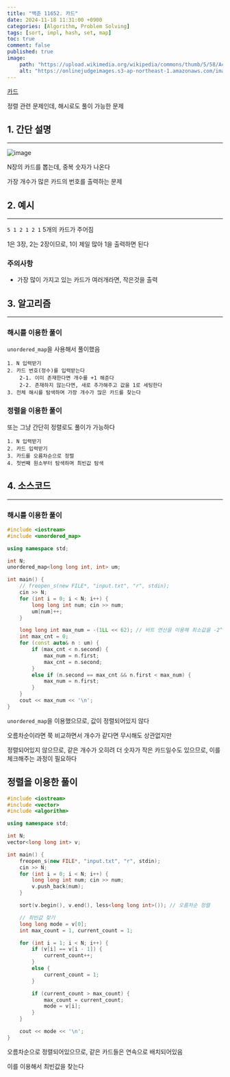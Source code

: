 ```yaml
---
title: "백준 11652. 카드"
date: 2024-11-18 11:31:00 +0900
categories: [Algorithm, Problem Solving]  
tags: [sort, impl, hash, set, map]    
toc: true
comment: false
published: true
image:
    path: "https://upload.wikimedia.org/wikipedia/commons/thumb/5/58/AcetoFive.JPG/1200px-AcetoFive.JPG"
    alt: "https://onlinejudgeimages.s3-ap-northeast-1.amazonaws.com/images/boj-og.png"
---
```


[카드](https://www.acmicpc.net/problem/11652)

정렬 관련 문제인데, 해시로도 풀이 가능한 문제

## 1. 간단 설명
---

![image](https://github.com/user-attachments/assets/1a6e7e1d-1749-4858-9e8e-a83d87f5b99c)

N장의 카드를 뽑는데, 중복 숫자가 나온다

가장 개수가 많은 카드의 번호를 출력하는 문제

## 2. 예시 
---

`5 1 2 1 2 1`
5개의 카드가 주어짐

1은 3장, 2는 2장이므로, 1이 제일 많아 1을 출력하면 된다

### 주의사항
- 가장 많이 가지고 있는 카드가 여러개라면, 작은것을 출력

## 3. 알고리즘
---

### 해시를 이용한 풀이

`unordered_map`을 사용해서 풀이했음
```
1. N 입력받기
2. 카드 번호(정수)를 입력받는다
	2-1. 이미 존재한다면 개수를 +1 해준다
	2-2. 존재하지 않는다면, 새로 추가해주고 값을 1로 세팅한다
3. 전체 해시를 탐색하며 가장 개수가 많은 카드를 찾는다
```

### 정렬을 이용한 풀이
또는 그냥 간단히 정렬로도 풀이가 가능하다

```
1. N 입력받기
2. 카드 입력받기
3. 카드를 오름차순으로 정렬
4. 첫번째 원소부터 탐색하며 최빈값 탐색
```

## 4. 소스코드
---

### 해시를 이용한 풀이
```cpp
#include <iostream>
#include <unordered_map>

using namespace std;

int N;
unordered_map<long long int, int> um;

int main() {
	// freopen_s(new FILE*, "input.txt", "r", stdin);
	cin >> N;
	for (int i = 0; i < N; i++) {
		long long int num; cin >> num;
		um[num]++;
	}

	long long int max_num = -(1LL << 62); // 비트 연산을 이용해 최소값을 -2^62로 초기화
	int max_cnt = 0;
	for (const auto& n : um) {
		if (max_cnt < n.second) {
			max_num = n.first;
			max_cnt = n.second;
		}
		else if (n.second == max_cnt && n.first < max_num) {
			max_num = n.first;
		}
	}
	cout << max_num << '\n';
}
```

`unordered_map`을 이용했으므로, 값이 정렬되어있지 않다

오름차순이라면 쭉 비교하면서 개수가 같다면 무시해도 상관없지만

정렬되어있지 않으므로, 같은 개수가 오히려 더 숫자가 작은 카드일수도 있으므로, 이를 체크해주는 과정이 필요하다

## 정렬을 이용한 풀이

```cpp
#include <iostream>
#include <vector>
#include <algorithm>

using namespace std;

int N;
vector<long long int> v;

int main() {
	freopen_s(new FILE*, "input.txt", "r", stdin);
	cin >> N;
	for (int i = 0; i < N; i++) {
		long long int num; cin >> num;
		v.push_back(num);
	}

	sort(v.begin(), v.end(), less<long long int>()); // 오름차순 정렬

	// 최빈값 찾기
	long long mode = v[0];
	int max_count = 1, current_count = 1;

	for (int i = 1; i < N; i++) {
		if (v[i] == v[i - 1]) {
			current_count++;
		}
		else {
			current_count = 1;
		}

		if (current_count > max_count) {
			max_count = current_count;
			mode = v[i];
		}
	}

	cout << mode << '\n';
}
```

오름차순으로 정렬되어있으므로, 같은 카드들은 연속으로 배치되어있음

이를 이용해서 최빈값을 찾는다